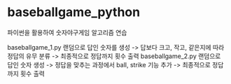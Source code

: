 # baseballgame_python
파이썬을 활용하여 숫자야구게임 알고리즘 연습


baseballgame_1.py
  랜덤으로 답인 숫자를 생성 -> 답보다 크고, 작고, 같은지에 따라 정답의 유무 분류 -> 최종적으로 정답까지 횟수 출력
baseballgame_2.py
  랜덤으로 답인 숫자 생성 -> 정답을 맞추는 과정에서 ball, strike 기능 추가 -> 최종적으로 정답까지 횟수 출력
